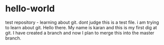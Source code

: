 # hello-world
test repository - learning about git. dont judge
this is a test file. i am trying to learn about git.
Hello there. My name is karan and this is my first dig at git. I have created a branch and now I plan to merge this into the master branch.

